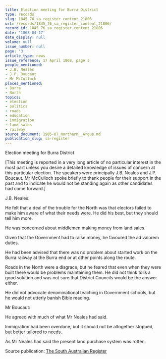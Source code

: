```yaml
---
title: Election meeting for Burra District
type: records
slug: 1845_76_sa_register_content_21806
url: /records/1845_76_sa_register_content_21806/
record_id: 1845_76_sa_register_content_21806
date: '1868-04-17'
date_display: null
volume: null
issue_number: null
page: '3'
article_type: news
issue_reference: 17 April 1868, page 3
people_mentioned:
- J.B. Neales
- J.P. Boucaut
- Mr McCulloch
places_mentioned:
- Burra
- North
topics:
- election
- politics
- roads
- education
- immigration
- land sales
- railway
source_document: 1985-87_Northern__Argus.md
publication_slug: sa-register
---
```


Election meeting for Burra District

[This meeting is reported in a very long article of no particular interest in the most part unless you desire a detailed knowledge of issues of concern at this particular election.  The speakers were principally J.B. Neales and J.P. Boucaut.  Mr McCulloch spoke briefly to thank people for their support in the past and to indicate he would not be standing again as other candidates had come forward.]

J.B. Neales:

He felt that a deal of the trouble for the North was that electors failed to make him aware of what their needs were.  He did his best, but they should tell him more.

He was concerned about middlemen making money from land sales.

Given that the Government had to raise money, he favoured the ad valorem duties.

He had been advised that there was no problem about started work on the Burra railway at the Burra end or at other points along the route.

Roads in the North were a disgrace, but he feared that even when they were built there would be problems maintaining them.  He did not think tolls a good solution and was not sure that District Councils would be the answer either.

He did not advocate denominational teaching in Government schools, but he would not utterly banish Bible reading.

Mr Boucaut:

He agreed with much of what Mr Neales had said.

Immigration had been overdone, but it should not be altogether stopped, but better tailored to needs.

As Mr Neales had said the present land purchase system was rotten.

Source publication: [The South Australian Register](/publications/sa-register/)

